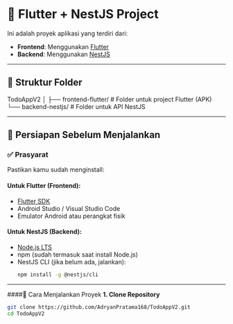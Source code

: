 # 📱 Flutter + NestJS Project

Ini adalah proyek aplikasi yang terdiri dari:

- **Frontend**: Menggunakan [Flutter](https://flutter.dev/)
- **Backend**: Menggunakan [NestJS](https://nestjs.com/)

---

## 📁 Struktur Folder

TodoAppV2
│
├── frontend-flutter/ # Folder untuk project Flutter (APK)
└── backend-nestjs/ # Folder untuk API NestJS

---

## 🔧 Persiapan Sebelum Menjalankan

### ✅ Prasyarat

Pastikan kamu sudah menginstall:

#### Untuk Flutter (Frontend):
- [Flutter SDK](https://flutter.dev/docs/get-started/install)
- Android Studio / Visual Studio Code
- Emulator Android atau perangkat fisik

#### Untuk NestJS (Backend):
- [Node.js LTS](https://nodejs.org/en/download/)
- npm (sudah termasuk saat install Node.js)
- NestJS CLI (jika belum ada, jalankan):
  ```bash
  npm install -g @nestjs/cli

---

####🚀 Cara Menjalankan Proyek
**1. Clone Repository**
```bash
git clone https://github.com/AdryanPratama168/TodoAppV2.git
cd TodoAppV2
